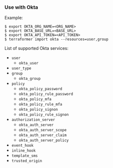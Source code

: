 ### Use with Okta

Example:

```
$ export OKTA_ORG_NAME=<ORG_NAME>
$ export OKTA_BASE_URL=<BASE_URL>
$ export OKTA_API_TOKEN=<API_TOKEN>
$ terraformer import okta --resources=user,group
```

List of supported Okta services:

*    `user`
     * `okta_user`
*    `user_type`     
*    `group`
     * `okta_group`
*    `policy`
     * `okta_policy_password`
     * `okta_policy_rule_password`
     * `okta_policy_mfa`
     * `okta_policy_rule_mfa`     
     * `okta_policy_signon`
     * `okta_policy_rule_signon`    
*    `authorization_server`
     * `okta_auth_server`
     * `okta_auth_server_scope`
     * `okta_auth_server_claim`
     * `okta_auth_server_policy`
*    `event_hook`
*    `inline_hook`
*    `template_sms`
*    `trusted_origin`






